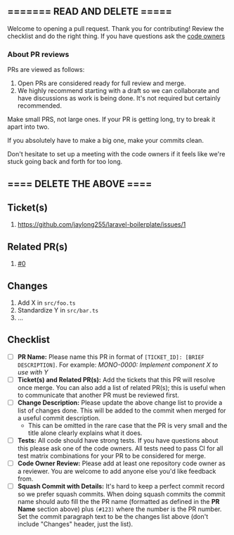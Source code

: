 ## ======= READ AND DELETE =====

Welcome to opening a pull request. Thank you for contributing!
Review the checklist and do the right thing. If you have questions ask the
[code owners](https://github.com/jaylong255/laravel-boilerplate/blob/master/.github/CODEOWNERS)

### About PR reviews

PRs are viewed as follows:

1. Open PRs are considered ready for full review and merge.
2. We highly recommend starting with a draft so we can collaborate and have discussions as work 
is being done. It's not required but certainly recommended.

Make small PRS, not large ones. If your PR is getting long, try to break it apart into two.

If you absolutely have to make a big one, make your commits clean.

Don't hesitate to set up a meeting with the code owners if it feels like we're stuck going back 
and forth for too long.

## ==== DELETE THE ABOVE ====

## Ticket(s)

1. https://github.com/jaylong255/laravel-boilerplate/issues/1

## Related PR(s)

1. [#0](https://github.com/jaylong255/laravel-boilerplate/pull/1)

## Changes

1. Add X in `src/foo.ts`
2. Standardize Y in `src/bar.ts`
3. ...

## Checklist

- [ ] **PR Name:** Please name this PR in format of
      `[TICKET_ID]: [BRIEF DESCRIPTION]`. For example: _MONO-0000: Implement
      component X to use with Y_
- [ ] **Ticket(s) and Related PR(s):** Add the tickets that this PR will resolve
      once merge. You can also add a list of related PR(s); this is useful when
      to communicate that another PR must be reviewed first.
- [ ] **Change Description:** Please update the above change list to provide a
      list of changes done. This will be added to the commit when merged for a
      useful commit description.
  - This can be omitted in the rare case that the PR is very small and the title
    alone clearly explains what it does.
- [ ] **Tests:** All code should have strong tests. If you have questions about
      this please ask one of the code owners. All tests need to pass CI for all
      test matrix combinations for your PR to be considered for merge.
- [ ] **Code Owner Review:** Please add at least one repository code owner as a
      reviewer. You are welcome to add anyone else you'd like feedback from.
- [ ] **Squash Commit with Details:** It's hard to keep a perfect commit record
      so we prefer squash commits. When doing squash commits the commit name
      should auto fill the the PR name (formatted as defined in the **PR Name**
      section above) plus `(#123)` where the number is the PR number. Set the
      commit paragraph text to be the changes list above (don't include
      "Changes" header, just the list).